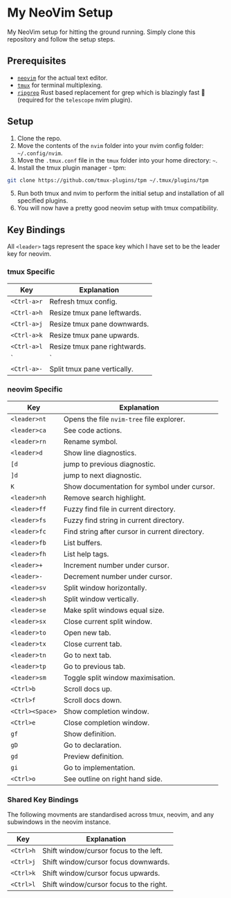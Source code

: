 # My NeoVim Setup

My NeoVim setup for hitting the ground running. Simply clone this repository and
follow the setup steps.

## Prerequisites

 - [`neovim`](https://neovim.io/) for the actual text editor.
 - [`tmux`](https://github.com/tmux/tmux/wiki) for terminal multiplexing.
 - [`ripgrep`](https://github.com/BurntSushi/ripgrep) Rust based replacement
   for grep which is blazingly fast 🚀 (required for the `telescope` nvim
   plugin).

## Setup

1. Clone the repo.
2. Move the contents of the `nvim` folder into your nvim config folder: `~/.config/nvim`.
3. Move the `.tmux.conf` file in the `tmux` folder into your home directory:
   `~`.
4. Install the tmux plugin manager - tpm:
  ```bash
  git clone https://github.com/tmux-plugins/tpm ~/.tmux/plugins/tpm
  ```
5. Run both tmux and nvim to perform the initial setup and installation of all
   specified plugins.
6. You will now have a pretty good neovim setup with tmux compatibility.

## Key Bindings

All `<leader>` tags represent the space key which I have set to be the leader
key for neovim.

### tmux Specific

| Key | Explanation |
|-----|-------------|
| `<Ctrl-a>r` | Refresh tmux config. |
| `<Ctrl-a>h` | Resize tmux pane leftwards. |
| `<Ctrl-a>j` | Resize tmux pane downwards. |
| `<Ctrl-a>k` | Resize tmux pane upwards. |
| `<Ctrl-a>l` | Resize tmux pane rightwards. |
| `<Ctrl-a>|` | Split tmux pane horizontally. |
| `<Ctrl-a>-` | Split tmux pane vertically. |

### neovim Specific

| Key | Explanation |
|-----|-------------|
| `<leader>nt` | Opens the file `nvim-tree` file explorer. |
| `<leader>ca` | See code actions. |
| `<leader>rn` | Rename symbol. |
| `<leader>d` | Show line diagnostics. |
| `[d` | jump to previous diagnostic. |
| `]d` | jump to next diagnostic. |
| `K` | Show documentation for symbol under cursor. |
| `<leader>nh` | Remove search highlight. |
| `<leader>ff` | Fuzzy find file in current directory. |
| `<leader>fs` | Fuzzy find string in current directory. |
| `<leader>fc` | Find string after cursor in current directory. |
| `<leader>fb` | List buffers. |
| `<leader>fh` | List help tags. |
| `<leader>+` | Increment number under cursor. |
| `<leader>-` | Decrement number under cursor. |
| `<leader>sv` | Split window horizontally. |
| `<leader>sh` | Split window vertically. |
| `<leader>se` | Make split windows equal size. |
| `<leader>sx` | Close current split window. |
| `<leader>to` | Open new tab. |
| `<leader>tx` | Close current tab. |
| `<leader>tn` | Go to next tab. |
| `<leader>tp` | Go to previous tab. |
| `<leader>sm` | Toggle split window maximisation. |
| `<Ctrl>b` | Scroll docs up. |
| `<Ctrl>f` | Scroll docs down. |
| `<Ctrl><Space>` | Show completion window. |
| `<Ctrl>e` | Close completion window. |
| `gf` | Show definition. |
| `gD` | Go to declaration. |
| `gd` | Preview definition. |
| `gi` | Go to implementation. |
| `<Ctrl>o` | See outline on right hand side. |

### Shared Key Bindings

The following movments are standardised across tmux, neovim, and any subwindows
in the neovim instance.

| Key | Explanation |
|-----|-------------|
| `<Ctrl>h` | Shift window/cursor focus to the left. |
| `<Ctrl>j` | Shift window/cursor focus downwards. |
| `<Ctrl>k` | Shift window/cursor focus upwards. |
| `<Ctrl>l` | Shift window/cursor focus to the right. |
